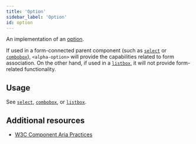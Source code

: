 ```yaml
---
title: 'Option'
sidebar_label: 'Option'
id: option
---
```

An implementation of an [option](https://w3c.github.io/aria/#option).

If used in a form-connected parent component (such as [`select`](/web/web-components/form/select/) or [`combobox`](/web/web-components/form/combobox/)), `<alpha-option>` will provide the capabilities related to form association. On the other hand, if used in a [`listbox`](/web/web-components/interaction/listbox/), it will not provide form-related functionality.

## Usage

See [`select`](/web/web-components/form/select/), [`combobox`](/web/web-components/form/combobox/), or [`listbox`](/web/web-components/interaction/listbox/).

## Additional resources

- [W3C Component Aria Practices](https://w3c.github.io/aria/#option)
